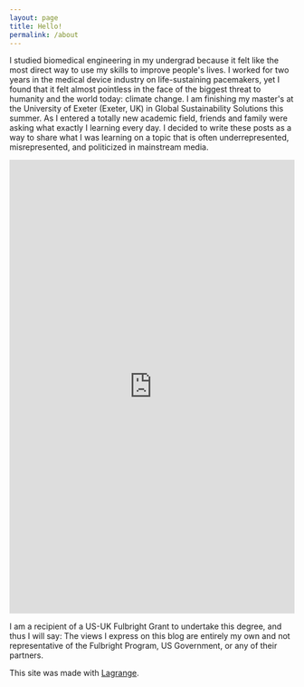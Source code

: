 ```yaml
---
layout: page
title: Hello!
permalink: /about
---
```


I studied biomedical engineering in my undergrad because it felt like the most direct way to use my skills to improve people's lives. I worked for two years in the medical device industry on life-sustaining pacemakers, yet I found that it felt almost pointless in the face of the biggest threat to humanity and the world today: climate change. I am finishing my master's at the University of Exeter (Exeter, UK) in Global Sustainability Solutions this summer. As I entered a totally new academic field, friends and family were asking what exactly I learning every day. I decided to write these posts as a way to share what I was learning on a topic that is often underrepresented, misrepresented, and politicized in mainstream media.

<embed src="https://ml-henderson.github.io/assets/files/HendersonResumeJune23.pdf"
    type="application/pdf" 
    width="100%"
    height="800"/>

<!-- [PolicyBrief.pdf](../assets/files/Livestock_policy_proposal.pdf) -->

I am a recipient of a US-UK Fulbright Grant to undertake this degree, and thus I will say: The views I express on this blog are entirely my own and not representative of the Fulbright Program, US Government, or any of their partners. 

This site was made with [Lagrange](https://lenpaul.github.io/Lagrange/).
